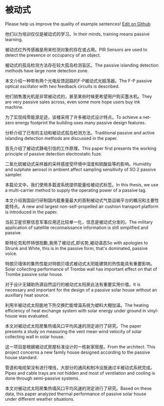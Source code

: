 # 被动式

Please help us improve the quality of example sentences! [Edit on Github](https://github.com/jiyushe/jiyu-example-sentence-source/blob/main/chinese/beidongshi.md)

<p><span class="chinese">他们以为培训仅仅是被动式的学习。</span><span class="english">In their minds, training means passive learning.</span></p>

<p><span class="chinese">被动式红外传感器是用来检测对象的存在或占用。</span><span class="english">PIR Sensors are used to detect the presence or occupancy of an object.</span></p>

<p><span class="chinese">被动式的孤岛检测方法存在较大孤岛检测盲区。</span><span class="english">The passive islanding detection methods have large none detection zone.</span></p>

<p><span class="chinese">本文介绍一种带有两个光电反馈迴路的F-P被动式光振荡器。</span><span class="english">The F-P passive optical oscillator with two feedback circuits is described.</span></p>

<p><span class="chinese">他们销售激光机是非常被动式的，甚至某些时候更希望用户购买墨水机。</span><span class="english">They are very passive sales across, even some more hope users buy ink machine.</span></p>

<p><span class="chinese">为了实现纯零能源足迹，该楼采用了许多被动式设计特点。</span><span class="english">To achieve a net-zero energy footprint the building uses many passive design features.</span></p>

<p><span class="chinese">分析介绍了已有的主动和被动式孤岛检测方法。</span><span class="english">Traditional passive and active islanding detection methods are discussed in the paper.</span></p>

<p><span class="chinese">首先介绍了被动式静电引信的工作原理。</span><span class="english">This paper first presents the working principle of passive detection electrostatic fuze.</span></p>

<p><span class="chinese">二氧化硫被动式采样器的采样感度受环境中湿度和硫酸盐等的影响。</span><span class="english">Humidity and sulphate aerosol in ambient affect sampling sensitivity of SO 2 passive sampler.</span></p>

<p><span class="chinese">本篇论文中，我们使用多载波系统提供能量给被动式标签。</span><span class="english">In this thesis, we use a multi-carrier method to supply the operating power of a passive tag.</span></p>

<p><span class="chinese">本文介绍我国自行研制国内载重量最大的首制被动式气垫运输平台的概况和主要性能特点。</span><span class="english">A new and largest non-self-propelled air cushion transport platform is introduced in the paper.</span></p>

<p><span class="chinese">当前卫星侦察信息军事应用还比较单一化，信息是被动式分发的。</span><span class="english">The military application of satellite reconnaissance information is still simplified and passive.</span></p>

<p><span class="chinese">斯特伦克和怀特很抱歉,我用了被动式,即劣势,被动语态</span><span class="english">So with apologies to Strunk and White, this is in the passive form, that's dominated, passive voice.</span></p>

<p><span class="chinese">特朗贝墙体的集热性能对特朗贝墙式被动式太阳能建筑的热性能具有重要影响。</span><span class="english">Solar collecting performance of Trombe wall has important effect on that of Trombe passive solar house.</span></p>

<p><span class="chinese">对于设计无辅助热源自然运行的被动式太阳房此法有重要实用价值。</span><span class="english">It is necessary and important for the design of a passive solar house without an auxilliary heat source.</span></p>

<p><span class="chinese">利用半被动式太阳能地下热交换贮能增温系统为塑料大棚加温。</span><span class="english">The heating efficiency of heat exchange system with solar energy under ground in vinyl-house was evaluated.</span></p>

<p><span class="chinese">本文对被动式太阳房集热墙风口平均风速的测定进行了研究。</span><span class="english">The paper presents a study on measuring the vent mean wind velocity of solar collecting wall in solar house.</span></p>

<p><span class="chinese">这一项目是根据被动式房屋标准设计的一栋新家居屋。</span><span class="english">From the architect. This project concerns a new family house designed according to the passive house standard.</span></p>

<p><span class="chinese">管道和电缆架没有进行埋线，大部分的通风和制冷设施通过半被动式系统完成。</span><span class="english">Pipes and cable trays are not hidden and most of ventilation and cooling is done through semi-passive systems.</span></p>

<p><span class="chinese">本文对被动式太阳房集热墙风口平均风速的测定进行了研究。</span><span class="english">Based on these data, this paper analyzed thermal performance of passive solar house under different weather situations.</span></p>

